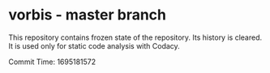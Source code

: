 # vorbis - master branch

This repository contains frozen state of the repository.
Its history is cleared. It is used only for static code
analysis with Codacy.

Commit Time: 1695181572